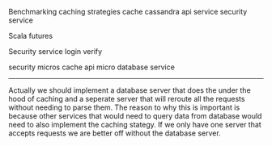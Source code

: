Benchmarking caching strategies
cache
cassandra
api service
security service

Scala futures

Security service
login
verify

security micros cache api micro database service

---
Actually we should implement a database server that does the under the hood of caching and a seperate server that will reroute all the requests without needing to parse them. The reason to why this is important is because other services that would need to query data from database would need to also implement the caching stategy. If we only have one server that accepts requests we are better off without the database server.

